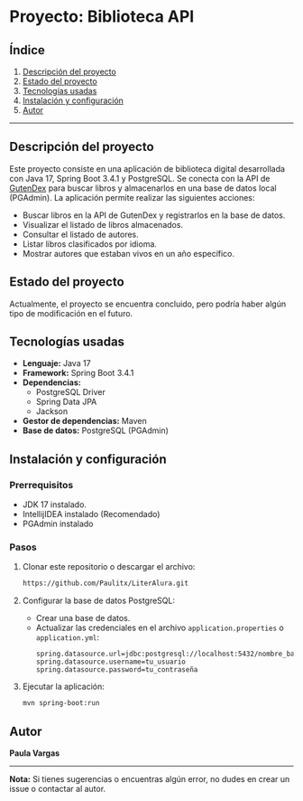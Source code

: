 # Proyecto: Biblioteca API

&#x20; &#x20;

## Índice

1. [Descripción del proyecto](#descripción-del-proyecto)
2. [Estado del proyecto](#estado-del-proyecto)
3. [Tecnologías usadas](#tecnologías-usadas)
4. [Instalación y configuración](#instalación-y-configuración)
5. [Autor](#autor)

---

## Descripción del proyecto

Este proyecto consiste en una aplicación de biblioteca digital desarrollada con Java 17, Spring Boot 3.4.1 y PostgreSQL. Se conecta con la API de [GutenDex](https://gutendex.com/books/) para buscar libros y almacenarlos en una base de datos local (PGAdmin). La aplicación permite realizar las siguientes acciones:

- Buscar libros en la API de GutenDex y registrarlos en la base de datos.
- Visualizar el listado de libros almacenados.
- Consultar el listado de autores.
- Listar libros clasificados por idioma.
- Mostrar autores que estaban vivos en un año específico.

  

## Estado del proyecto



Actualmente, el proyecto se encuentra concluido, pero podría haber algún tipo de modificación en el futuro.

## Tecnologías usadas

- **Lenguaje:** Java 17
- **Framework:** Spring Boot 3.4.1
- **Dependencias:**
  - PostgreSQL Driver
  - Spring Data JPA
  - Jackson
- **Gestor de dependencias:** Maven
- **Base de datos:** PostgreSQL (PGAdmin)

## Instalación y configuración

### Prerrequisitos

- JDK 17 instalado.
- IntellijIDEA instalado (Recomendado)
- PGAdmin instalado

### Pasos

1. Clonar este repositorio o descargar el archivo:

   ```bash
   https://github.com/Paulitx/LiterAlura.git
   ```

2. Configurar la base de datos PostgreSQL:

   - Crear una base de datos.
   - Actualizar las credenciales en el archivo `application.properties` o `application.yml`:
     ```properties
     spring.datasource.url=jdbc:postgresql://localhost:5432/nombre_base_datos
     spring.datasource.username=tu_usuario
     spring.datasource.password=tu_contraseña
     ```

3. Ejecutar la aplicación:

   ```bash
   mvn spring-boot:run
   ```

## Autor

**Paula Vargas**

&#x20;

---

**Nota:** Si tienes sugerencias o encuentras algún error, no dudes en crear un issue o contactar al autor.

